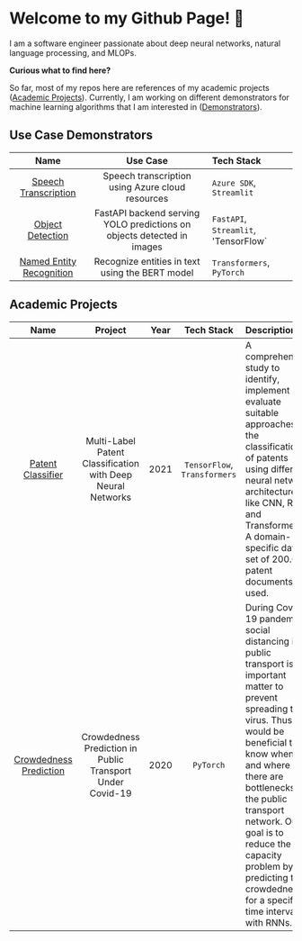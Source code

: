 # Welcome to my Github Page! 👋

I am a software engineer passionate about deep neural networks, natural language processing, and MLOPs.

**Curious what to find here?**

So far, most of my repos here are references of my academic projects ([Academic Projects](#academic-projects)). Currently, I am working on different demonstrators for machine learning algorithms that I am interested in ([Demonstrators](#demonstrators)).
  
## Use Case Demonstrators

  | Name   | Use Case | Tech Stack |
  |:---:   | :---: | :---
  | [Speech Transcription](https://github.com/cdrc1103/SpeechTranscription) | Speech transcription using Azure cloud resources |`Azure SDK`, `Streamlit`|
  | [Object Detection](https://github.com/cdrc1103/ObjectDetection) | FastAPI backend serving YOLO predictions on objects detected in images|`FastAPI`, `Streamlit`, 'TensorFlow`|
  | [Named Entity Recognition](https://github.com/cdrc1103/NER/tree/main/BERT)| Recognize entities in text using the BERT model | `Transformers`, `PyTorch`|
## Academic Projects

  | Name   | Project | Year | Tech Stack | Description
  |:---:   | :---: | :---: | :---: |:---
  | [Patent Classifier](https://github.com/cdrc1103/PatentClassifier) | Multi-Label Patent Classification with Deep Neural Networks |2021| `TensorFlow`, `Transformers` |A comprehensive study to identify, implement and evaluate suitable approaches for the classification of patents using different neural network architectures like CNN, RNN, and Transformers. A domain-specific data set of 200.000 patent documents is used.
  | [Crowdedness Prediction](https://github.com/cdrc1103/CrowdednessPrediction) | Crowdedness Prediction in Public Transport Under Covid-19 |2020|`PyTorch`| During Covid-19 pandemic social distancing in public transport is an important matter to prevent spreading the virus. Thus, it would be beneficial to know when and where there are bottlenecks in the public transport network. Our goal is to reduce the capacity problem by predicting the crowdedness for a specified time interval with RNNs.
